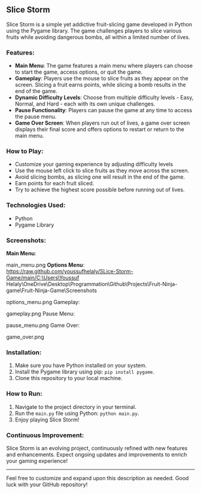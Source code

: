 ## Slice Storm

Slice Storm is a simple yet addictive fruit-slicing game developed in Python using the Pygame library. The game challenges players to slice various fruits while avoiding dangerous bombs, all within a limited number of lives.

### Features:
- **Main Menu**: The game features a main menu where players can choose to start the game, access options, or quit the game.
- **Gameplay**: Players use the mouse to slice fruits as they appear on the screen. Slicing a fruit earns points, while slicing a bomb results in the end of the game.
- **Dynamic Difficulty Levels**: Choose from multiple difficulty levels - Easy, Normal, and Hard - each with its own unique challenges.
- **Pause Functionality**: Players can pause the game at any time to access the pause menu.
- **Game Over Screen**: When players run out of lives, a game over screen displays their final score and offers options to restart or return to the main menu.

### How to Play:
- Customize your gaming experience by adjusting difficulty levels
- Use the mouse left click to slice fruits as they move across the screen.
- Avoid slicing bombs, as slicing one will result in the end of the game.
- Earn points for each fruit sliced.
- Try to achieve the highest score possible before running out of lives.

### Technologies Used:
- Python
- Pygame Library

### Screenshots:
**Main Menu**:

main_menu.png
**Options Menu**:
https://raw.github.com/youssufhelaly/SLice-Storm-Game/main/C:\Users\Youssuf Helaly\OneDrive\Desktop\Programmation\Github\Projects\Fruit-Ninja-game\Fruit-Ninja-Game\Screenshots


options_menu.png
Gameplay:

gameplay.png
Pause Menu:

pause_menu.png
Game Over:

game_over.png

### Installation:
1. Make sure you have Python installed on your system.
2. Install the Pygame library using pip: `pip install pygame`.
3. Clone this repository to your local machine.

### How to Run:
1. Navigate to the project directory in your terminal.
2. Run the `main.py` file using Python: `python main.py`.
3. Enjoy playing Slice Storm!

### Continuous Improvement:
Slice Storm is an evolving project, continuously refined with new features and enhancements. Expect ongoing updates and improvements to enrich your gaming experience!

---

Feel free to customize and expand upon this description as needed. Good luck with your GitHub repository!
